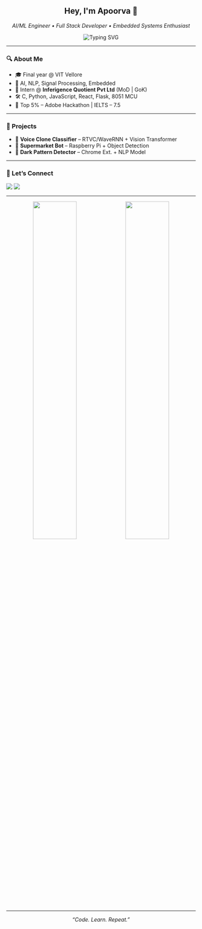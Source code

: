 <h2 align="center">Hey, I'm Apoorva 👋</h2>

<p align="center">
  <em>AI/ML Engineer • Full Stack Developer • Embedded Systems Enthusiast</em>
</p>

<p align="center">
  <img src="https://readme-typing-svg.demolab.com?font=Fira+Code&duration=3000&pause=1000&color=00ADB5&center=true&vCenter=true&lines=Engineer+at+heart.;Coder+by+choice.;Learner+for+life." alt="Typing SVG" />
</p>

---

### 🔍 About Me

- 🎓 Final year @ VIT Vellore  
- 🧠 AI, NLP, Signal Processing, Embedded  
- 💼 Intern @ **Inferigence Quotient Pvt Ltd** (MoD | GoK)  
- 🛠️ C, Python, JavaScript, React, Flask, 8051 MCU  
- 🏅 Top 5% – Adobe Hackathon | IELTS – 7.5  

---

### 📌 Projects

- 🧠 **Voice Clone Classifier** – RTVC/WaveRNN + Vision Transformer  
- 🛒 **Supermarket Bot** – Raspberry Pi + Object Detection  
- 🚨 **Dark Pattern Detector** – Chrome Ext. + NLP Model  

---

### 💬 Let’s Connect

<a href="https://linkedin.com/in/YOUR_PROFILE"><img src="https://img.shields.io/badge/LinkedIn-blue?style=for-the-badge&logo=linkedin" /></a>
<a href="mailto:youremail@example.com"><img src="https://img.shields.io/badge/Email-red?style=for-the-badge&logo=gmail&logoColor=white" /></a>

---

<p align="center">
  <img src="https://github-readme-stats.vercel.app/api?username=Apoorva&show_icons=true&theme=radical" width="48%"/>
  <img src="https://github-readme-streak-stats.herokuapp.com?user=Apoorva&theme=radical" width="48%"/>
</p>

---

<p align="center"><i>“Code. Learn. Repeat.”</i></p>
